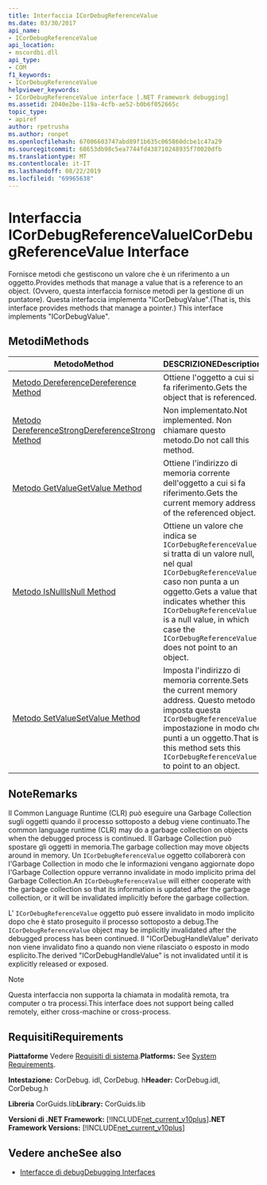 ```yaml
---
title: Interfaccia ICorDebugReferenceValue
ms.date: 03/30/2017
api_name:
- ICorDebugReferenceValue
api_location:
- mscordbi.dll
api_type:
- COM
f1_keywords:
- ICorDebugReferenceValue
helpviewer_keywords:
- ICorDebugReferenceValue interface [.NET Framework debugging]
ms.assetid: 2040e2be-119a-4cfb-ae52-b0b6f052665c
topic_type:
- apiref
author: rpetrusha
ms.author: ronpet
ms.openlocfilehash: 67006603747abd89f1b635c065860dcbe1c47a29
ms.sourcegitcommit: 68653db98c5ea7744fd438710248935f70020dfb
ms.translationtype: MT
ms.contentlocale: it-IT
ms.lasthandoff: 08/22/2019
ms.locfileid: "69965638"
---
```

# <a name="icordebugreferencevalue-interface"></a><span data-ttu-id="03677-102">Interfaccia ICorDebugReferenceValue</span><span class="sxs-lookup"><span data-stu-id="03677-102">ICorDebugReferenceValue Interface</span></span>
<span data-ttu-id="03677-103">Fornisce metodi che gestiscono un valore che è un riferimento a un oggetto.</span><span class="sxs-lookup"><span data-stu-id="03677-103">Provides methods that manage a value that is a reference to an object.</span></span> <span data-ttu-id="03677-104">(Ovvero, questa interfaccia fornisce metodi per la gestione di un puntatore). Questa interfaccia implementa "ICorDebugValue".</span><span class="sxs-lookup"><span data-stu-id="03677-104">(That is, this interface provides methods that manage a pointer.) This interface implements "ICorDebugValue".</span></span>  
  
## <a name="methods"></a><span data-ttu-id="03677-105">Metodi</span><span class="sxs-lookup"><span data-stu-id="03677-105">Methods</span></span>  
  
|<span data-ttu-id="03677-106">Metodo</span><span class="sxs-lookup"><span data-stu-id="03677-106">Method</span></span>|<span data-ttu-id="03677-107">DESCRIZIONE</span><span class="sxs-lookup"><span data-stu-id="03677-107">Description</span></span>|  
|------------|-----------------|  
|[<span data-ttu-id="03677-108">Metodo Dereference</span><span class="sxs-lookup"><span data-stu-id="03677-108">Dereference Method</span></span>](../../../../docs/framework/unmanaged-api/debugging/icordebugreferencevalue-dereference-method.md)|<span data-ttu-id="03677-109">Ottiene l'oggetto a cui si fa riferimento.</span><span class="sxs-lookup"><span data-stu-id="03677-109">Gets the object that is referenced.</span></span>|  
|[<span data-ttu-id="03677-110">Metodo DereferenceStrong</span><span class="sxs-lookup"><span data-stu-id="03677-110">DereferenceStrong Method</span></span>](../../../../docs/framework/unmanaged-api/debugging/icordebugreferencevalue-dereferencestrong-method.md)|<span data-ttu-id="03677-111">Non implementato.</span><span class="sxs-lookup"><span data-stu-id="03677-111">Not implemented.</span></span> <span data-ttu-id="03677-112">Non chiamare questo metodo.</span><span class="sxs-lookup"><span data-stu-id="03677-112">Do not call this method.</span></span>|  
|[<span data-ttu-id="03677-113">Metodo GetValue</span><span class="sxs-lookup"><span data-stu-id="03677-113">GetValue Method</span></span>](../../../../docs/framework/unmanaged-api/debugging/icordebugreferencevalue-getvalue-method.md)|<span data-ttu-id="03677-114">Ottiene l'indirizzo di memoria corrente dell'oggetto a cui si fa riferimento.</span><span class="sxs-lookup"><span data-stu-id="03677-114">Gets the current memory address of the referenced object.</span></span>|  
|[<span data-ttu-id="03677-115">Metodo IsNull</span><span class="sxs-lookup"><span data-stu-id="03677-115">IsNull Method</span></span>](../../../../docs/framework/unmanaged-api/debugging/icordebugreferencevalue-isnull-method.md)|<span data-ttu-id="03677-116">Ottiene un valore che indica se `ICorDebugReferenceValue` si tratta di un valore null, nel qual `ICorDebugReferenceValue` caso non punta a un oggetto.</span><span class="sxs-lookup"><span data-stu-id="03677-116">Gets a value that indicates whether this `ICorDebugReferenceValue` is a null value, in which case the `ICorDebugReferenceValue` does not point to an object.</span></span>|  
|[<span data-ttu-id="03677-117">Metodo SetValue</span><span class="sxs-lookup"><span data-stu-id="03677-117">SetValue Method</span></span>](../../../../docs/framework/unmanaged-api/debugging/icordebugreferencevalue-setvalue-method.md)|<span data-ttu-id="03677-118">Imposta l'indirizzo di memoria corrente.</span><span class="sxs-lookup"><span data-stu-id="03677-118">Sets the current memory address.</span></span> <span data-ttu-id="03677-119">Questo metodo imposta questa `ICorDebugReferenceValue` impostazione in modo che punti a un oggetto.</span><span class="sxs-lookup"><span data-stu-id="03677-119">That is, this method sets this `ICorDebugReferenceValue` to point to an object.</span></span>|  
  
## <a name="remarks"></a><span data-ttu-id="03677-120">Note</span><span class="sxs-lookup"><span data-stu-id="03677-120">Remarks</span></span>  
 <span data-ttu-id="03677-121">Il Common Language Runtime (CLR) può eseguire una Garbage Collection sugli oggetti quando il processo sottoposto a debug viene continuato.</span><span class="sxs-lookup"><span data-stu-id="03677-121">The common language runtime (CLR) may do a garbage collection on objects when the debugged process is continued.</span></span> <span data-ttu-id="03677-122">Il Garbage Collection può spostare gli oggetti in memoria.</span><span class="sxs-lookup"><span data-stu-id="03677-122">The garbage collection may move objects around in memory.</span></span> <span data-ttu-id="03677-123">Un `ICorDebugReferenceValue` oggetto collaborerà con l'Garbage Collection in modo che le informazioni vengano aggiornate dopo l'Garbage Collection oppure verranno invalidate in modo implicito prima del Garbage Collection.</span><span class="sxs-lookup"><span data-stu-id="03677-123">An `ICorDebugReferenceValue` will either cooperate with the garbage collection so that its information is updated after the garbage collection, or it will be invalidated implicitly before the garbage collection.</span></span>  
  
 <span data-ttu-id="03677-124">L' `ICorDebugReferenceValue` oggetto può essere invalidato in modo implicito dopo che è stato proseguito il processo sottoposto a debug.</span><span class="sxs-lookup"><span data-stu-id="03677-124">The `ICorDebugReferenceValue` object may be implicitly invalidated after the debugged process has been continued.</span></span> <span data-ttu-id="03677-125">Il "ICorDebugHandleValue" derivato non viene invalidato fino a quando non viene rilasciato o esposto in modo esplicito.</span><span class="sxs-lookup"><span data-stu-id="03677-125">The derived "ICorDebugHandleValue" is not invalidated until it is explicitly released or exposed.</span></span>  
  
> [!NOTE]
> <span data-ttu-id="03677-126">Questa interfaccia non supporta la chiamata in modalità remota, tra computer o tra processi.</span><span class="sxs-lookup"><span data-stu-id="03677-126">This interface does not support being called remotely, either cross-machine or cross-process.</span></span>  
  
## <a name="requirements"></a><span data-ttu-id="03677-127">Requisiti</span><span class="sxs-lookup"><span data-stu-id="03677-127">Requirements</span></span>  
 <span data-ttu-id="03677-128">**Piattaforme** Vedere [Requisiti di sistema](../../../../docs/framework/get-started/system-requirements.md).</span><span class="sxs-lookup"><span data-stu-id="03677-128">**Platforms:** See [System Requirements](../../../../docs/framework/get-started/system-requirements.md).</span></span>  
  
 <span data-ttu-id="03677-129">**Intestazione:** CorDebug. idl, CorDebug. h</span><span class="sxs-lookup"><span data-stu-id="03677-129">**Header:** CorDebug.idl, CorDebug.h</span></span>  
  
 <span data-ttu-id="03677-130">**Libreria** CorGuids.lib</span><span class="sxs-lookup"><span data-stu-id="03677-130">**Library:** CorGuids.lib</span></span>  
  
 <span data-ttu-id="03677-131">**Versioni di .NET Framework:** [!INCLUDE[net_current_v10plus](../../../../includes/net-current-v10plus-md.md)]</span><span class="sxs-lookup"><span data-stu-id="03677-131">**.NET Framework Versions:** [!INCLUDE[net_current_v10plus](../../../../includes/net-current-v10plus-md.md)]</span></span>  
  
## <a name="see-also"></a><span data-ttu-id="03677-132">Vedere anche</span><span class="sxs-lookup"><span data-stu-id="03677-132">See also</span></span>

- [<span data-ttu-id="03677-133">Interfacce di debug</span><span class="sxs-lookup"><span data-stu-id="03677-133">Debugging Interfaces</span></span>](../../../../docs/framework/unmanaged-api/debugging/debugging-interfaces.md)
